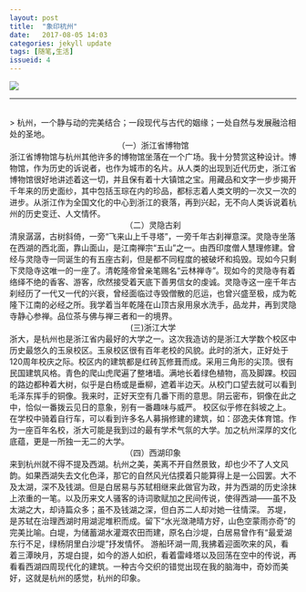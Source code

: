 ```yaml
---
layout: post
title:  "象印杭州"
date:   2017-08-05 14:03
categories: jekyll update
tags: [随笔,生活]
issueid: 4
---
```

![](/image/杭州-鸟.jpg)
<hr>
<br>
> 杭州，一个静与动的完美结合；一段现代与古代的姻缘；一处自然与发展融洽相处的圣地。

<center>（一）浙江省博物馆</center>  
浙江省博物馆与杭州其他许多的博物馆坐落在一个广场。我十分赞赏这种设计。博物馆，作为历史的诉说者，也作为城市的名片。从人类的出现到近代历史，浙江省博物馆很好地讲述着这一切，并且保有着十大镇馆之宝。用藏品和文字一步步揭开千年来的历史面纱，其中包括玉琮在内的珍品，都标志着人类文明的一次又一次的进步。从浙江作为全国文化的中心到浙江的衰落，再到兴起，无不向人类诉说着杭州的历史变迁、人文情怀。  
<center>（二）灵隐古刹</center>
清泉潺潺，古树斜倚，一旁“飞来山上千寻塔”，一旁千年古刹禅意深。灵隐寺坐落在西湖的西北面，靠山面山，是江南禅宗“五山”之一。由西印度僧人慧理修建。曾经与灵隐寺一同诞生的有五座古刹，但是都不同程度的被破坏和捣毁。现如今只剩下灵隐寺这唯一的一座了。清乾隆帝曾亲笔赐名“云林禅寺”。现如今的灵隐寺有着络绎不绝的香客、游客，欣然接受着天底下善男信女的虔诚。灵隐寺这一座千年古刹经历了一代又一代的兴衰，曾经面临过寺毁僧散的厄运，也曾兴盛至极，成为乾隆下江南的必经之所。我学着当年乾隆在山顶古泉用泉水洗手，品龙井，再到灵隐寺静心参禅。品位茶与佛与禅三者和一的境界。

<center>(三)浙江大学</center>  
浙大，是杭州也是浙江省内最好的大学之一。这次我造访的是浙江大学数个校区中历史最悠久的玉泉校区。玉泉校区很有百年老校的风貌。此时的浙大，正好处于120周年校庆之际。校区内的建筑都是红砖瓦修葺而成。采用三角形的尖顶。很有民国建筑风格。青色的爬山虎爬遍了整堵墙。满地长着绿色植物，高及脚踝。校园的路边都种着大树，似乎是白杨或是垂柳，遮着半边天。从校门口望去就可以看到毛泽东挥手的铜像。我来时，正好天空有几番下雨的意思。阴云密布，铜像在此之中，恰似一番拨云见日的意象，别有一番趣味与威严。  
校区似乎修在斜坡之上。在学校中骑着自行车，可以看到许多名人募捐修建的建筑，如：邵逸夫体育馆。作为一座百年名校，浙大可能是我到过的最有学术气氛的大学。加之杭州深厚的文化底蕴，更是一所独一无二的大学。  
<center>（四）西湖印象 </center>
来到杭州就不得不提及西湖。杭州之美，美离不开自然景致，却也少不了人文风韵。如果西湖失去文化色泽，那它的自然风光估摸着只能算得上是一公园罢。大不及太湖，深不及钱湖。但是白居易与苏轼相继来此做官为政，并为西湖的历史涂抹上浓重的一笔。以及历来文人骚客的诗词歌赋加之民间传说，使得西湖——虽不及太湖之大，却诗篇众多；虽不及钱湖之深，但白苏二人却对她一往情深。  
苏堤，是苏轼在治理西湖时用湖泥堆积而成。留下“水光潋滟晴方好，山色空蒙雨亦奇”的完美比喻。白堤，为储蓄湖水灌溉农田而建，原名白沙堤，白居易曾作有“最爱湖东行不足，绿杨阴里白沙堤”抒发情怀。
游船环湖一周,我拂着迎面吹来的风，看着三潭映月，苏堤白提，如今的游人如织，看着雷峰塔以及回荡在空中的传说，再看看西湖四周现代化的建筑。一种古今交织的错觉出现在我的脑海中，奇妙而美好，这就是杭州的感觉，杭州的印象。
